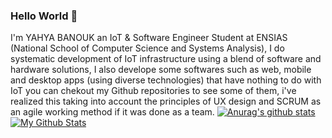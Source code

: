 ### Hello World 👋


I'm YAHYA BANOUK an IoT & Software Engineer Student at ENSIAS (National School of Computer Science and Systems Analysis), I do systematic development of IoT infrastructure using a blend of software and hardware solutions, I also develope some softwares such as web, mobile and desktop apps (using diverse technologies) that have nothing to do with IoT  you can chekout my Github repositories to see some of them, i've realized this taking into account the principles of UX design and SCRUM as an agile working method if it was done as a team.
[![Anurag's github stats](https://github-readme-stats.vercel.app/api?username=yahya-banouk)](https://github.com/anuraghazra/github-readme-stats)
[![My Github Stats](https://github-readme-stats.vercel.app/api?username=yahya-banouk)](https://github.com/anuraghazra/github-readme-stats)

<!--
**yahya-banouk/yahya-banouk** is a ✨ _special_ ✨ repository because its `README.md` (this file) appears on your GitHub profile.

Here are some ideas to get you started:

- 🔭 I’m currently working on ...
- 🌱 I’m currently learning ...
- 👯 I’m looking to collaborate on ...
- 🤔 I’m looking for help with ...
- 💬 Ask me about ...
- 📫 How to reach me: ...
- 😄 Pronouns: ...
- ⚡ Fun fact: ...
-->
